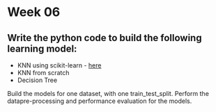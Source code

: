 # Week 06

## Write the python code to build the following learning model:
+ KNN using scikit-learn - [here](https://github.com/shrudex/DSE/blob/main/ML%20Lab/Week%2006/KNN-scikit.ipynb)
+ KNN from scratch
+ Decision Tree

Build the models for one dataset, with one train_test_split.
Perform the datapre-processing and performance evaluation for the models.
